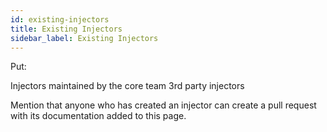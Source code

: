 ```yaml
---
id: existing-injectors
title: Existing Injectors
sidebar_label: Existing Injectors
---
```



Put:

Injectors maintained by the core team
3rd party injectors

Mention that anyone who has created an injector can create a pull request with its documentation added to this page.